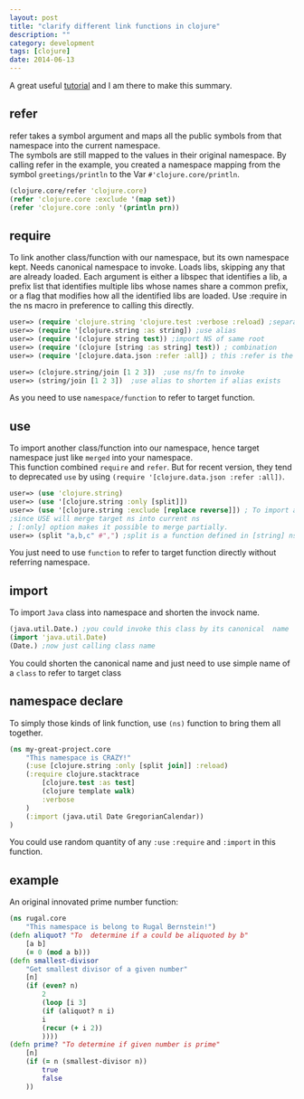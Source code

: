```yaml
---
layout: post
title: "clarify different link functions in clojure"
description: ""
category: development
tags: [clojure]
date: 2014-06-13
---
```

A great useful [tutorial](http://blog.8thlight.com/colin-jones/2010/12/05/clojure-libs-and-namespaces-require-use-import-and-ns.html) and I am there to make this summary.

## refer
refer takes a symbol argument and maps all the public symbols from that namespace into the current namespace.   
The symbols are still mapped to the values in their original namespace. By calling refer in the example, you created a namespace mapping from the symbol `greetings/println` to the Var `#'clojure.core/println`.  

```clojure
(clojure.core/refer 'clojure.core)
(refer 'clojure.core :exclude '(map set))
(refer 'clojure.core :only '(println prn))
```


## require
To link another class/function with our namespace, but its own namespace kept.  Needs canonical namespace to invoke. 
Loads libs, skipping any that are already loaded. Each argument is either a libspec that identifies a lib, a prefix list that identifies multiple libs whose names share a common prefix, or a flag that modifies how all the identified libs are loaded. Use :require in the ns macro in preference to calling this directly.   


```clojure
user=> (require 'clojure.string 'clojure.test :verbose :reload) ;separately
user=> (require '[clojure.string :as string]) ;use alias
user=> (require '(clojure string test)) ;import NS of same root
user=> (require '(clojure [string :as string] test)) ; combination
user=> (require '[clojure.data.json :refer :all]) ; this :refer is the most encouraged method

user=> (clojure.string/join [1 2 3])  ;use ns/fn to invoke
user=> (string/join [1 2 3])  ;use alias to shorten if alias exists
```
As you need to use `namespace/function` to refer to target function.


## use
To import another class/function into our namespace, hence target namespace just like `merged` into your namespace.  
This function combined `require` and `refer`.  But for recent version, they tend to deprecated `use` by using `(require '[clojure.data.json :refer :all])`.  
```clojure
user=> (use 'clojure.string)
user=> (use '[clojure.string :only [split]])
user=> (use '[clojure.string :exclude [replace reverse]]) ; To import all except those
;since USE will merge target ns into current ns
; [:only] option makes it possible to merge partially.
user=> (split "a,b,c" #",") ;split is a function defined in [string] ns
```
You just need to use `function` to refer to target function directly without referring namespace.
    
## import
To import `Java` class into namespace and shorten the invock name.

```clojure
(java.util.Date.) ;you could invoke this class by its canonical  name
(import 'java.util.Date)
(Date.) ;now just calling class name
```
You could shorten the canonical name and just need to use simple name of a `class` to refer to target class



## namespace declare
To simply those kinds of link function, use `(ns)` function to bring them all together.  

```clojure
(ns my-great-project.core
    "This namespace is CRAZY!"
    (:use [clojure.string :only [split join]] :reload)
    (:require clojure.stacktrace
        [clojure.test :as test]
        (clojure template walk) 
        :verbose
    )
    (:import (java.util Date GregorianCalendar))
)
```
You could use random quantity of any `:use` `:require` and `:import` in this function.


## example
An original innovated prime number function:  
```clojure
(ns rugal.core
    "This namespace is belong to Rugal Bernstein!")
(defn aliquot? "To  determine if a could be aliquoted by b"
    [a b]
    (= 0 (mod a b)))
(defn smallest-divisor
    "Get smallest divisor of a given number"
    [n]
    (if (even? n)
        2
        (loop [i 3]
        (if (aliquot? n i)
        i
        (recur (+ i 2))
        ))))
(defn prime? "To determine if given number is prime"
    [n]
    (if (= n (smallest-divisor n))
        true
        false
    ))
```
